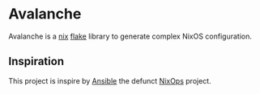 # Avalanche

Avalanche is a [nix](https://nixos.org/) [flake](https://wiki.nixos.org/wiki/Flakes)
library to generate complex NixOS configuration.

## Inspiration

This project is inspire by [Ansible](https://www.ansible.com/) the defunct
[NixOps](https://github.com/NixOS/nixops) project.
